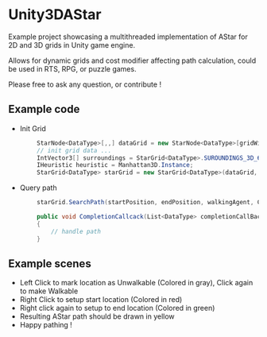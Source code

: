 # Unity3DAStar

Example project showcasing a multithreaded implementation of AStar for 2D and 3D grids in Unity game engine.

Allows for dynamic grids and cost modifier affecting path calculation, could be used in RTS, RPG, or puzzle games.

Please free to ask any question, or contribute !

## Example code

- Init Grid
```cs
        StarNode<DataType>[,,] dataGrid = new StarNode<DataType>[gridWith, gridHeight, gridDepth];
        // init grid data ...
        IntVector3[] surroundings = StarGrid<DataType>.SUROUNDINGS_3D_6;
        IHeuristic heuristic = Manhattan3D.Instance;
        StarGrid<DataType> starGrid = new StarGrid<DataType>(dataGrid, surroundings, heuristic);
```
- Query path
```cs
        starGrid.SearchPath(startPosition, endPosition, walkingAgent, CompletionCallback);

        public void CompletionCallcack(List<DataType> completionCallBack)
        {
            // handle path
        }
```

## Example scenes

- Left Click to mark location as Unwalkable (Colored in gray), Click again to make Walkable
- Right Click to setup start location (Colored in red)
- Right click again to setup to end location (Colored in green)
- Resulting AStar path should be drawn in yellow
- Happy pathing !
